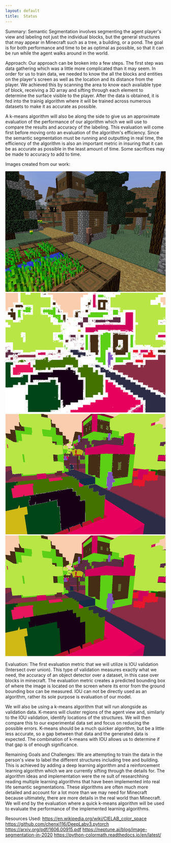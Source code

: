 ```yaml
---
layout: default
title:  Status
---
```


Summary:
Semantic Segmentation involves segmenting the agent player's view and labeling not just the individual blocks, but the
general structures that may appear in Minecraft such as a tree, a building, or a pond. The goal is for both performance
and time to be as optimal as possible, so that it can be run while the agent walks around in the world.

Approach:
Our approach can be broken into a few steps. The first step was data gathering which was a little more complicated than it
may seem. In order for us to train data, we needed to know the all the blocks and entities on the player's screen as well as
the location and its distance from the player. We achieved this by scanning the area to know each available type of block,
receiving a 3D array and sifting through each element to determine the surface visible to the player. After the data is obtained,
it is fed into the trainig algorithm where it will be trained across numerous datasets to make it as accurate as possible. 

A k-means algorithm will also be along the side to give us an approximate evaluation of the performance of our algorithm 
which we will use to compare the results and accuracy of the labeling. This evaluation will come first before moving onto
an evaluation of the algorithm's efficiency. Since the semantic segmentation must be running and outputting in real time,
the efficiency of the algorithm is also an important metric in insuring that it can be as accurate as possible in the least
amount of time. Some sacrifices may be made to accuracy to add to time.

Images created from our work:

![alt text](images/gen1.png)
![alt text](images/gen2.png)
![alt text](images/gen3.png)
![alt text](images/gen4.png)


Evaluation: The first evaluation metric that we will utilize is IOU validation (Intersect over union). This type of validation measures
exactly what we need, the accuracy of an object detector over a dataset, in this case over blocks in minecraft. The evaluation
metric creates a predicted bounding box of where the image is located on the screen where its error from the ground bounding
box can be measured. IOU can not be directly used as an algorithm, rather its sole purpose is evaluation of our model. 

We will also be using a k-means algorithm that will run alongside as validation data. K-means will cluster regions of the agent view and,
similarly to the IOU validation, identify locations of the structures. We will then compare this to our experimental data
set and focus on reducing the possible errors. K-means should be a much quicker algorithm, but be a little less accurate,
so a gap between that data and the generated data is expected. The combination of k-means with IOU allows us to determine if
that gap is of enough significance.

Remaining Goals and Challenges:
We are attempting to train the data in the person's view to label the different structures including tree and building. This is
achieved by adding a deep learning algorithm and a reinforcement learning algorithm which we are currently sifting through 
the details for. The algorithm ideas and implementation were the re sult of researchhing reading multiple learning algorithms that
have been implemented into real life semantic segmentations. These algorithms are often much more detailed and account for a lot
more than we may need for Minecraft because ultimately, there are more details in the real world than Minecraft. We will end by 
the evaluation where a quick k-means algorithm will be used to evaluate the performance of the implemented learning algorithms.

Resources Used:
https://en.wikipedia.org/wiki/CIELAB_color_space
https://github.com/chenxi116/DeepLabv3.pytorch
https://arxiv.org/pdf/1606.00915.pdf
https://neptune.ai/blog/image-segmentation-in-2020
https://python-colormath.readthedocs.io/en/latest/


